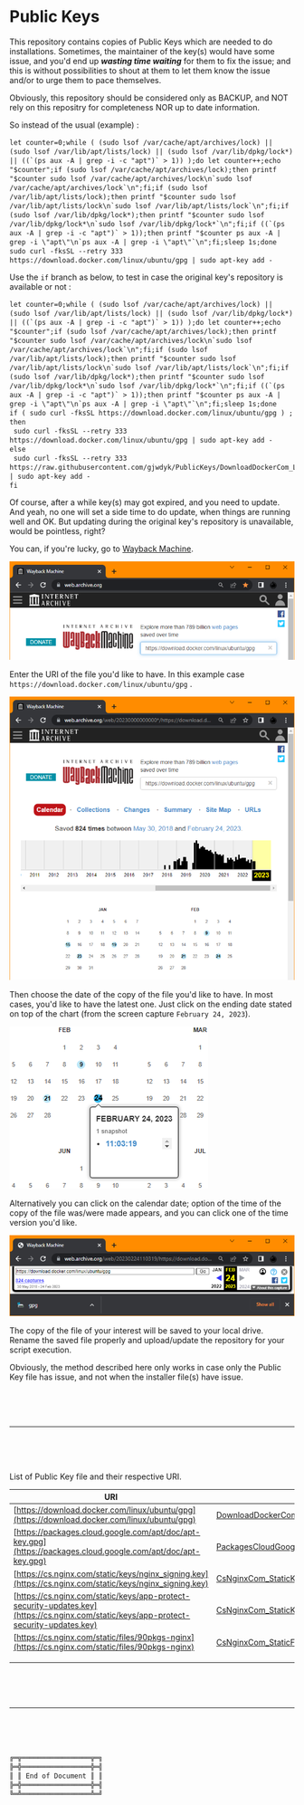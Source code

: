 # Public Keys

This repository contains copies of Public Keys which are needed to do installations.
Sometimes, the maintainer of the key(s) would have some issue, and you'd end up ***wasting time waiting*** for them to fix the issue; and this is without possibilities to shout at them to let them know the issue and/or to urge them to pace themselves.

Obviously, this repository should be considered only as BACKUP, and NOT rely on this repositry for completeness NOR up to date information.

So instead of the usual (example) :

```
let counter=0;while ( (sudo lsof /var/cache/apt/archives/lock) || (sudo lsof /var/lib/apt/lists/lock) || (sudo lsof /var/lib/dpkg/lock*) || ((`(ps aux -A | grep -i -c "apt")` > 1)) );do let counter++;echo "$counter";if (sudo lsof /var/cache/apt/archives/lock);then printf "$counter sudo lsof /var/cache/apt/archives/lock\n`sudo lsof /var/cache/apt/archives/lock`\n";fi;if (sudo lsof /var/lib/apt/lists/lock);then printf "$counter sudo lsof /var/lib/apt/lists/lock\n`sudo lsof /var/lib/apt/lists/lock`\n";fi;if (sudo lsof /var/lib/dpkg/lock*);then printf "$counter sudo lsof /var/lib/dpkg/lock*\n`sudo lsof /var/lib/dpkg/lock*`\n";fi;if ((`(ps aux -A | grep -i -c "apt")` > 1));then printf "$counter ps aux -A | grep -i \"apt\"\n`ps aux -A | grep -i \"apt\"`\n";fi;sleep 1s;done
sudo curl -fksSL --retry 333 https://download.docker.com/linux/ubuntu/gpg | sudo apt-key add -
```

Use the `if` branch as below, to test in case the original key's repository is available or not :

```
let counter=0;while ( (sudo lsof /var/cache/apt/archives/lock) || (sudo lsof /var/lib/apt/lists/lock) || (sudo lsof /var/lib/dpkg/lock*) || ((`(ps aux -A | grep -i -c "apt")` > 1)) );do let counter++;echo "$counter";if (sudo lsof /var/cache/apt/archives/lock);then printf "$counter sudo lsof /var/cache/apt/archives/lock\n`sudo lsof /var/cache/apt/archives/lock`\n";fi;if (sudo lsof /var/lib/apt/lists/lock);then printf "$counter sudo lsof /var/lib/apt/lists/lock\n`sudo lsof /var/lib/apt/lists/lock`\n";fi;if (sudo lsof /var/lib/dpkg/lock*);then printf "$counter sudo lsof /var/lib/dpkg/lock*\n`sudo lsof /var/lib/dpkg/lock*`\n";fi;if ((`(ps aux -A | grep -i -c "apt")` > 1));then printf "$counter ps aux -A | grep -i \"apt\"\n`ps aux -A | grep -i \"apt\"`\n";fi;sleep 1s;done
if ( sudo curl -fksSL https://download.docker.com/linux/ubuntu/gpg ) ; then
 sudo curl -fksSL --retry 333 https://download.docker.com/linux/ubuntu/gpg | sudo apt-key add -
else
 sudo curl -fksSL --retry 333 https://raw.githubusercontent.com/gjwdyk/PublicKeys/DownloadDockerCom_LinuxUbuntu_gpg | sudo apt-key add -
fi
```

Of course, after a while key(s) may got expired, and you need to update.
And yeah, no one will set a side time to do update, when things are running well and OK.
But updating during the original key's repository is unavailable, would be pointless, right?

You can, if you're lucky, go to [Wayback Machine](https://web.archive.org/).

![Wayback Machine Entry](WaybackMachineEntry.png)

Enter the URI of the file you'd like to have. In this example case `https://download.docker.com/linux/ubuntu/gpg` .

![Wayback Machine Date](WaybackMachineDate.png)

Then choose the date of the copy of the file you'd like to have.
In most cases, you'd like to have the latest one.
Just click on the ending date stated on top of the chart (from the screen capture `February 24, 2023`).

![Wayback Machine Time](WaybackMachineTime.png)

Alternatively you can click on the calendar date; option of the time of the copy of the file was/were made appears, and you can click one of the time version you'd like.

![Wayback Machine Save](WaybackMachineSave.png)

The copy of the file of your interest will be saved to your local drive.
Rename the saved file properly and upload/update the repository for your script execution.

Obviously, the method described here only works in case only the Public Key file has issue, and not when the installer file(s) have issue.

<br><br><br>

***

<br><br><br>

List of Public Key file and their respective URI.

| URI | File |
| --- | --- |
| [https://download.docker.com/linux/ubuntu/gpg](https://download.docker.com/linux/ubuntu/gpg) | [DownloadDockerCom_LinuxUbuntu_gpg](DownloadDockerCom_LinuxUbuntu_gpg) |
| [https://packages.cloud.google.com/apt/doc/apt-key.gpg](https://packages.cloud.google.com/apt/doc/apt-key.gpg) | [PackagesCloudGoogleCom_AptDoc_AptKey.gpg](PackagesCloudGoogleCom_AptDoc_AptKey.gpg) |
| [https://cs.nginx.com/static/keys/nginx_signing.key](https://cs.nginx.com/static/keys/nginx_signing.key) | [CsNginxCom_StaticKeys_NginxSigning.key](CsNginxCom_StaticKeys_NginxSigning.key) |
| [https://cs.nginx.com/static/keys/app-protect-security-updates.key](https://cs.nginx.com/static/keys/app-protect-security-updates.key) | [CsNginxCom_StaticKeys_AppProtectSecurityUpdates.key](CsNginxCom_StaticKeys_AppProtectSecurityUpdates.key) |
| [https://cs.nginx.com/static/files/90pkgs-nginx](https://cs.nginx.com/static/files/90pkgs-nginx) | [CsNginxCom_StaticFiles_90PkgsNginx](CsNginxCom_StaticFiles_90PkgsNginx) |
| []() | []() |
| []() | []() |
| []() | []() |



<br><br><br>

***

<br><br><br>
```
╔═╦═════════════════╦═╗
╠═╬═════════════════╬═╣
║ ║ End of Document ║ ║
╠═╬═════════════════╬═╣
╚═╩═════════════════╩═╝
```
<br><br><br>


